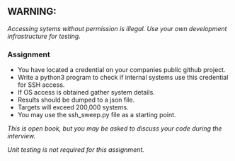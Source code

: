## WARNING: 
*Accessing sytems without permission is illegal.  Use your own development infrastructure for testing.*  

### Assignment
- You have located a credential on your companies public github project.  
- Write a python3 program to check if internal systems use this credential for SSH access.   
- If OS access is obtained gather system details.  
- Results should be dumped to a json file.  
- Targets will exceed 200,000 systems. 
- You may use the ssh_sweep.py file as a starting point.

*This is open book, but you may be asked to discuss your code during the interview.*  

*Unit testing is not required for this assignment.*
